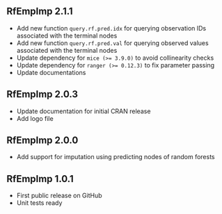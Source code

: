 ## RfEmpImp 2.1.1
* Add new function `query.rf.pred.idx` for querying observation IDs associated
with the terminal nodes
* Add new function `query.rf.pred.val` for querying observed values associated
with the terminal nodes
* Update dependency for `mice (>= 3.9.0)` to avoid collinearity checks
* Update dependency for `ranger (>= 0.12.3)` to fix parameter passing
* Update documentations

## RfEmpImp 2.0.3
* Update documentation for initial CRAN release
* Add logo file

## RfEmpImp 2.0.0
* Add support for imputation using predicting nodes of random forests

## RfEmpImp 1.0.1
* First public release on GitHub
* Unit tests ready
